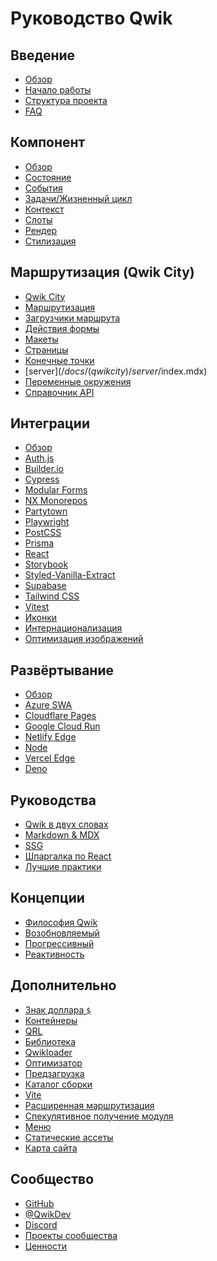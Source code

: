 # Руководство Qwik

## Введение

- [Обзор](/docs/(qwik)/index.mdx)
- [Начало работы](/docs/(qwik)/getting-started/index.mdx)
- [Структура проекта](/docs/(qwikcity)/project-structure/index.mdx)
- [FAQ](/docs/(qwik)/faq/index.mdx)

## Компонент

- [Обзор](/docs/(qwik)/components/overview/index.mdx)
- [Состояние](/docs/(qwik)/components/state/index.mdx)
- [События](/docs/(qwik)/components/events/index.mdx)
- [Задачи/Жизненный цикл](/docs/(qwik)/components/tasks/index.mdx)
- [Контекст](/docs/(qwik)/components/context/index.mdx)
- [Слоты](/docs/(qwik)/components/slots/index.mdx)
- [Рендер](/docs/(qwik)/components/rendering/index.mdx)
- [Стилизация](/docs/(qwik)/components/styles/index.mdx)

## Маршрутизация (Qwik City)

- [Qwik City](/docs/(qwikcity)/qwikcity/index.mdx)
- [Маршрутизация](/docs/(qwikcity)/routing/index.mdx)
- [Загрузчики маршрута](/docs/(qwikcity)/route-loader/index.mdx)
- [Действия формы](/docs/(qwikcity)/action/index.mdx)
- [Макеты](/docs/(qwikcity)/layout/index.mdx)
- [Страницы](/docs/(qwikcity)/pages/index.mdx)
- [Конечные точки](/docs/(qwikcity)/endpoints/index.mdx)
- [server$](/docs/(qwikcity)/server$/index.mdx)
- [Переменные окружения](/docs/(qwikcity)/env-variables/index.mdx)
- [Справочник API](/docs/(qwikcity)/api/index.mdx)

## Интеграции

- [Обзор](integrations/index.mdx)
- [Auth.js](integrations/authjs/index.mdx)
- [Builder.io](integrations/builderio/index.mdx)
- [Cypress](integrations/cypress/index.mdx)
- [Modular Forms](integrations/modular-forms/index.mdx)
- [NX Monorepos](integrations/nx/index.mdx)
- [Partytown](integrations/partytown/index.mdx)
- [Playwright](integrations/playwright/index.mdx)
- [PostCSS](integrations/postcss/index.mdx)
- [Prisma](integrations/prisma/index.mdx)
- [React](integrations/react/index.mdx)
- [Storybook](integrations/storybook/index.mdx)
- [Styled-Vanilla-Extract](integrations/styled-vanilla-extract/index.mdx)
- [Supabase](integrations/supabase/index.mdx)
- [Tailwind CSS](integrations/tailwind/index.mdx)
- [Vitest](integrations/vitest/index.mdx)
- [Иконки](integrations/icons/index.mdx)
- [Интернационализация](integrations/i18n/index.mdx)
- [Оптимизация изображений](integrations/image-optimization/index.mdx)

## Развёртывание

- [Обзор](deployments/index.mdx)
- [Azure SWA](deployments/azure-swa/index.mdx)
- [Cloudflare Pages](deployments/cloudflare-pages/index.mdx)
- [Google Cloud Run](deployments/gcp-cloud-run/index.mdx)
- [Netlify Edge](deployments/netlify-edge/index.mdx)
- [Node](deployments/node/index.mdx)
- [Vercel Edge](deployments/vercel-edge/index.mdx)
- [Deno](deployments/deno/index.mdx)

## Руководства

- [Qwik в двух словах](/docs/(qwikcity)/guides/qwik-nutshell/index.mdx)
- [Markdown & MDX](/docs/(qwikcity)/guides/mdx/index.mdx)
- [SSG](/docs/(qwikcity)/guides/static-site-generation/index.mdx)
- [Шпаргалка по React](/docs/(qwikcity)/guides/react-cheat-sheet/index.mdx)
- [Лучшие практики](/docs/(qwikcity)/guides/best-practices/index.mdx)

## Концепции

- [Философия Qwik](/docs/(qwik)/think-qwik/index.mdx)
- [Возобновляемый](/docs/(qwik)/concepts/resumable/index.mdx)
- [Прогрессивный](/docs/(qwik)/concepts/progressive/index.mdx)
- [Реактивность](/docs/(qwik)/concepts/reactivity/index.mdx)

## Дополнительно

- [Знак доллара `$`](/docs/(qwik)/advanced/dollar/index.mdx)
- [Контейнеры](/docs/(qwik)/advanced/containers/index.mdx)
- [QRL](/docs/(qwik)/advanced/qrl/index.mdx)
- [Библиотека](/docs/(qwik)/advanced/library/index.mdx)
- [Qwikloader](/docs/(qwik)/advanced/qwikloader/index.mdx)
- [Оптимизатор](/docs/(qwik)/advanced/optimizer/index.mdx)
- [Предзагрузка](/docs/(qwik)/advanced/prefetching/index.mdx)
- [Каталог сборки](/docs/(qwik)/advanced/custom-build-dir/index.mdx)
- [Vite](/docs/(qwik)/advanced/vite/index.mdx)
- [Расширенная маршрутизация](/docs/(qwikcity)/advanced/routing/index.mdx)
- [Спекулятивное получение модуля](/docs/(qwikcity)/advanced/speculative-module-fetching/index.mdx)
- [Меню](/docs/(qwikcity)/advanced/menu/index.mdx)
- [Статические ассеты](/docs/(qwikcity)/advanced/static-assets/index.mdx)
- [Карта сайта](/docs/(qwikcity)/advanced/sitemaps/index.mdx)

## Сообщество

- [GitHub](https://github.com/BuilderIO/qwik)
- [@QwikDev](https://twitter.com/QwikDev)
- [Discord](https://qwik.builder.io/chat)
- [Проекты сообщества](/community/projects/index.mdx)
- [Ценности](/community/values/index.mdx)
